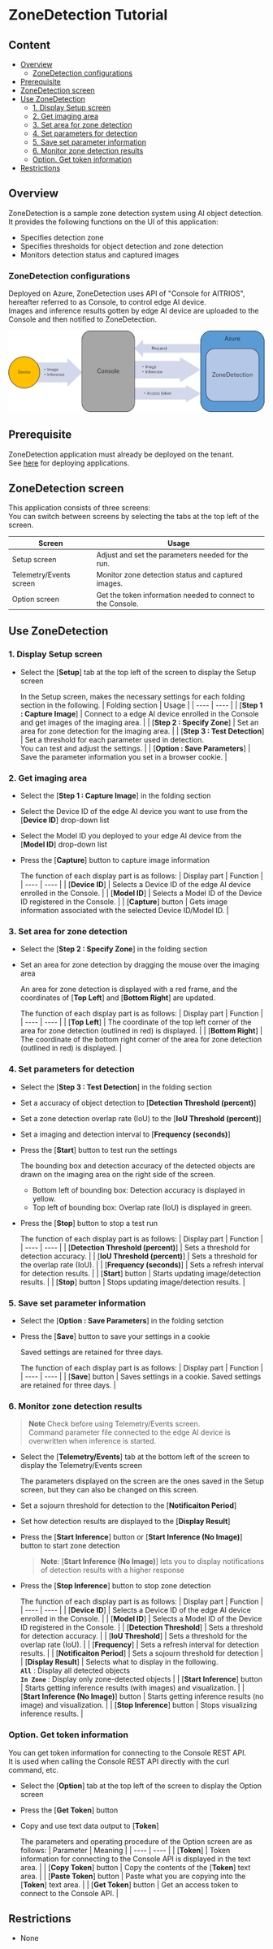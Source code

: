 # ZoneDetection Tutorial

## Content <!-- omit in toc -->

- [Overview](#overview)
  - [ZoneDetection configurations](#zonedetection-configurations)
- [Prerequisite](#prerequisite)
- [ZoneDetection screen](#zonedetection-screen)
- [Use ZoneDetection](#use-zonedetection)
  - [1. Display Setup screen](#1-display-setup-screen)
  - [2. Get imaging area](#2-get-imaging-area)
  - [3. Set area for zone detection](#3-set-area-for-zone-detection)
  - [4. Set parameters for detection](#4-set-parameters-for-detection)
  - [5. Save set parameter information](#5-save-set-parameter-information)
  - [6. Monitor zone detection results](#6-monitor-zone-detection-results)
  - [Option. Get token information](#option-get-token-information)
- [Restrictions](#restrictions)

## Overview

ZoneDetection is a sample zone detection system using AI object detection. </br> 
It provides the following functions on the UI of this application:

- Specifies detection zone 
- Specifies thresholds for object detection and zone detection 
- Monitors detection status and captured images

### ZoneDetection configurations

Deployed on Azure, ZoneDetection uses API of "Console for AITRIOS", hereafter referred to as Console, to control edge AI device. </br> 
Images and inference results gotten by edge AI device are uploaded to the Console and then notified to ZoneDetection. </br>

![Network configurations](Network_diagram.png)

## Prerequisite

ZoneDetection application must already be deployed on the tenant. </br>
See [here](../deploy/README.md) for deploying applications.

## ZoneDetection screen

This application consists of three screens: </br> 
You can switch between screens by selecting the tabs at the top left of the screen.

| Screen | Usage | 
| ---- | ---- | 
| Setup screen | Adjust and set the parameters needed for the run. | 
| Telemetry/Events screen | Monitor zone detection status and captured images. | 
| Option screen | Get the token information needed to connect to the Console. |

## Use ZoneDetection

### 1. Display Setup screen

- Select the [**Setup**] tab at the top left of the screen to display the Setup screen

  In the Setup screen, makes the necessary settings for each folding section in the following.
  | Folding section | Usage |
  | ---- | ---- |
  | [**Step 1 : Capture Image**] | Connect to a edge AI device enrolled in the Console and get images of the imaging area. |
  | [**Step 2 : Specify Zone**] | Set an area for zone detection for the imaging area. |
  | [**Step 3 : Test Detection**] | Set a threshold for each parameter used in detection. </br> You can test and adjust the settings. |
  | [**Option : Save Parameters**] | Save the parameter information you set in a browser cookie. |

### 2. Get imaging area

- Select the [**Step 1 : Capture Image**] in the folding section </br> 
- Select the Device ID of the edge AI device you want to use from the [**Device ID**] drop-down list
- Select the Model ID you deployed to your edge AI device from the [**Model ID**] drop-down list 
- Press the [**Capture**] button to capture image information

  The function of each display part is as follows:
  | Display part | Function |
  | ---- | ---- |
  | [**Device ID**] | Selects a Device ID of the edge AI device enrolled in the Console. |
  | [**Model ID**] | Selects a Model ID of the Device ID registered in the Console. |
  | [**Capture**] button | Gets image information associated with the selected Device ID/Model ID. |

### 3. Set area for zone detection

- Select the [**Step 2 : Specify Zone**] in the folding section
- Set an area for zone detection by dragging the mouse over the imaging area

  An area for zone detection is displayed with a red frame, and the coordinates of [**Top Left**] and [**Bottom Right**] are updated.

  The function of each display part is as follows:
  | Display part | Function |
  | ---- | ---- |
  | [**Top Left**] | The coordinate of the top left corner of the area for zone detection (outlined in red) is displayed. |
  | [**Bottom Right**] | The coordinate of the bottom right corner of the area for zone detection (outlined in red) is displayed. |

### 4. Set parameters for detection

- Select the [**Step 3 : Test Detection**] in the folding section 
- Set a accuracy of object detection to [**Detection Threshold (percent)**] 
- Set a zone detection overlap rate (IoU) to the [**IoU Threshold (percent)**]
- Set a imaging and detection interval to [**Frequency (seconds)**] 
- Press the [**Start**] button to test run the settings
  
  The bounding box and detection accuracy of the detected objects are drawn on the imaging area on the right side of the screen. 
  - Bottom left of bounding box: Detection accuracy is displayed in yellow. 
  - Top left of bounding box: Overlap rate (IoU) is displayed in green. 

- Press the [**Stop**] button to stop a test run

  The function of each display part is as follows:
  | Display part | Function |
  | ---- | ---- |
  | [**Detection Threshold (percent)**] | Sets a threshold for detection accuracy. |
  | [**IoU Threshold (percent)**] | Sets a threshold for the overlap rate (IoU). |
  | [**Frequency (seconds)**] | Sets a refresh interval for detection results. |
  | [**Start**] button | Starts updating image/detection results. |
  | [**Stop**] button | Stops updating image/detection results. |

### 5. Save set parameter information

- Select the [**Option : Save Parameters**] in the folding setction 
- Press the [**Save**] button to save your settings in a cookie

  Saved settings are retained for three days.

  The function of each display part is as follows:
  | Display part  | Function  |
  | ---- | ---- |
  | [**Save**] button | Saves settings in a cookie. Saved settings are retained for three days. |

### 6. Monitor zone detection results

> **Note** 
> Check before using Telemetry/Events screen.</br> 
> Command parameter file connected to the edge AI device is overwritten when inference is started.</br>

- Select the [**Telemetry/Events**] tab at the bottom left of the screen to display the Telemetry/Events screen
  
  The parameters displayed on the screen are the ones saved in the Setup screen, 
  but they can also be changed on this screen.

- Set a sojourn threshold for detection to the [**Notificaiton Period**]
- Set how detection results are displayed to the [**Display Result**]
- Press the [**Start Inference**] button or [**Start Inference (No Image)**] button to start zone detection

  > **Note**:
  > [**Start Inference (No Image)**] lets you to display notifications of detection results with a higher response

- Press the [**Stop Inference**] button to stop zone detection

  The function of each display part is as follows:
  | Display part  | Function  |
  | ---- | ---- |
  | [**Device ID**] | Selects a Device ID of the edge AI device enrolled in the Console. |
  | [**Model ID**] | Selects a Model ID of the Device ID registered in the Console. |
  | [**Detection Threshold**] | Sets a threshold for detection accuracy. |
  | [**IoU Threshold**] | Sets a threshold for the overlap rate (IoU). |
  | [**Frequency**] | Sets a refresh interval for detection results. |
  | [**Notificaiton Period**] | Sets a sojourn threshold for detection |
  | [**Display Result**] | Selects what to display in the following.</br>**`All`** : Display all detected objects</br>**`In Zone`** : Display only zone-detected objects |
  | [**Start Inference**] button | Starts getting inference results (with images) and visualization. |
  | [**Start Inference (No Image)**] button | Starts getting inference results (no image) and visualization. |
  | [**Stop Inference**] button | Stops visualizing inference results. |

### Option. Get token information

You can get token information for connecting to the Console REST API. </br>
It is used when calling the Console REST API directly with the curl command, etc.

- Select the [**Option**] tab at the top left of the screen to display the Option screen
- Press the [**Get Token**] button 
- Copy and use text data output to [**Token**]

  The parameters and operating procedure of the Option screen are as follows:
  | Parameter | Meaning |
  | ---- | ---- |
  | [**Token**] | Token information for connecting to the Console API is displayed in the text area. |
  | [**Copy Token**] button | Copy the contents of the [**Token**] text area. |
  | [**Paste Token**] button | Paste what you are copying into the [**Token**] text area. |
  | [**Get Token**] button | Get an access token to connect to the Console API. |

## Restrictions

- None
